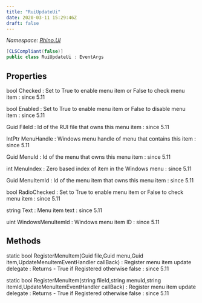 ```yaml
---
title: "RuiUpdateUi"
date: 2020-03-11 15:29:46Z
draft: false
---
```


*Namespace: [Rhino.UI](../)*

```cs
[CLSCompliant(false)]
public class RuiUpdateUi : EventArgs
```
## Properties

bool Checked
: Set to True to enable menu item or False to check menu item
: since 5.11

bool Enabled
: Set to True to enable menu item or False to disable menu item
: since 5.11

Guid FileId
: Id of the RUI file that owns this menu item
: since 5.11

IntPtr MenuHandle
: Windows menu handle of menu that contains this item
: since 5.11

Guid MenuId
: Id of the menu that owns this menu item
: since 5.11

int MenuIndex
: Zero based index of item in the Windows menu
: since 5.11

Guid MenuItemId
: Id of the menu item that owns this menu item
: since 5.11

bool RadioChecked
: Set to True to enable menu item or False to check menu item
: since 5.11

string Text
: Menu item text
: since 5.11

uint WindowsMenuItemId
: Windows menu item ID
: since 5.11
## Methods

static bool RegisterMenuItem(Guid file,Guid menu,Guid item,UpdateMenuItemEventHandler callBack)
: Register menu item update delegate
: Returns - True if Registered otherwise false
: since 5.11

static bool RegisterMenuItem(string fileId,string menuId,string itemId,UpdateMenuItemEventHandler callBack)
: Register menu item update delegate
: Returns - True if Registered otherwise false
: since 5.11
